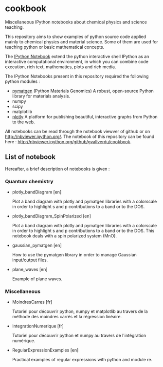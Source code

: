 # cookbook
Miscellaneous IPython notebooks about chemical physics and science teaching.

This repository aims to show examples of python source code applied mainly to 
chemical physics and material science.
Some of them are used for teaching python or basic mathematical concepts.

The [IPython Notebook](http://ipython.org/notebook.html) extend the python 
interactive shell IPython as an interactive computational environment, in 
which you can combine code execution, rich text, mathematics, plots and rich 
media.

The IPython Notebooks present in this repository required the following python 
modules :

* [pymatgen](http://pymatgen.org/) (Python Materials Genomics) A robust, open-source Python library for materials analysis.
* numpy
* scipy
* matplotlib
* [plotly](https://plot.ly/) A platform for publishing beautiful, interactive graphs from Python to the web.

All notebooks can be read through the notebook viewver of github or on 
http://nbviewer.ipython.org/. The notebook of this repository can be found 
here : http://nbviewer.ipython.org/github/gvallverdu/cookbook.

## List of notebook

Hereafter, a brief description of notebooks is given :

### Quantum chemistry

* plotly_bandDiagram [en]

    Plot a band diagram with plotly and pymatgen libraries with a colorscale in
    order to highlight s and p contributions to a band or to the DOS.

* plotly_bandDiagram_SpinPolarized [en]

    Plot a band diagram with plotly and pymatgen libraries with a colorscale in
    order to highlight s and p contributions to a band or to the DOS. This
    notebook deals with a spin polarized system (MnO).

* gaussian_pymatgen [en]

    How to use the pymatgen library in order to manage Gaussian input/output
    files.

* plane_waves [en]

    Example of plane waves.

### Miscellaneous

* MoindresCarres [fr]

    Tutoriel pour découvrir python, numpy et matplotlib au travers de la 
    méthode des moindres carrés et la régression linéaire.

* IntegrationNumerique [fr]

    Tutoriel pour découvrir python et numpy au travers de l'intégration
    numérique.

* RegularExpressionExamples [en]

    Practical examples of regular expressions with python and module re.

